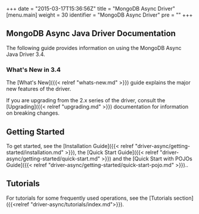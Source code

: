 +++
date = "2015-03-17T15:36:56Z"
title = "MongoDB Async Driver"
[menu.main]
  weight = 30
  identifier = "MongoDB Async Driver"
  pre = "<i class='fa fa-refresh'></i>"
+++

## MongoDB Async Java Driver Documentation

The following guide provides information on using the
MongoDB Async Java Driver 3.4.

### What's New in 3.4

The [What's New]({{< relref "whats-new.md" >}}) guide explains
the major new features of the driver.

If you are upgrading from the 2.x series of the driver, consult the
[Upgrading]({{< relref "upgrading.md" >}}) documentation for
information on breaking changes.

## Getting Started

To get started, see the [Installation Guide]({{< relref "driver-async/getting-started/installation.md" >}}), the [Quick Start Guide]({{< relref "driver-async/getting-started/quick-start.md" >}}) and the [Quick Start with POJOs Guide]({{< relref "driver-async/getting-started/quick-start-pojo.md" >}})..

## Tutorials

For tutorials for some frequently used operations, see the [Tutorials section]({{<relref "driver-async/tutorials/index.md">}}).
